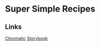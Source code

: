 # Super Simple Recipes

## Links

[Chromatic](https://www.chromatic.com/builds?appId=648092603a7d6feafb668127)
[Storybook](https://648092603a7d6feafb668127-eoqfzdlbvd.chromatic.com/?path=/docs/documentation-introduction--docs)